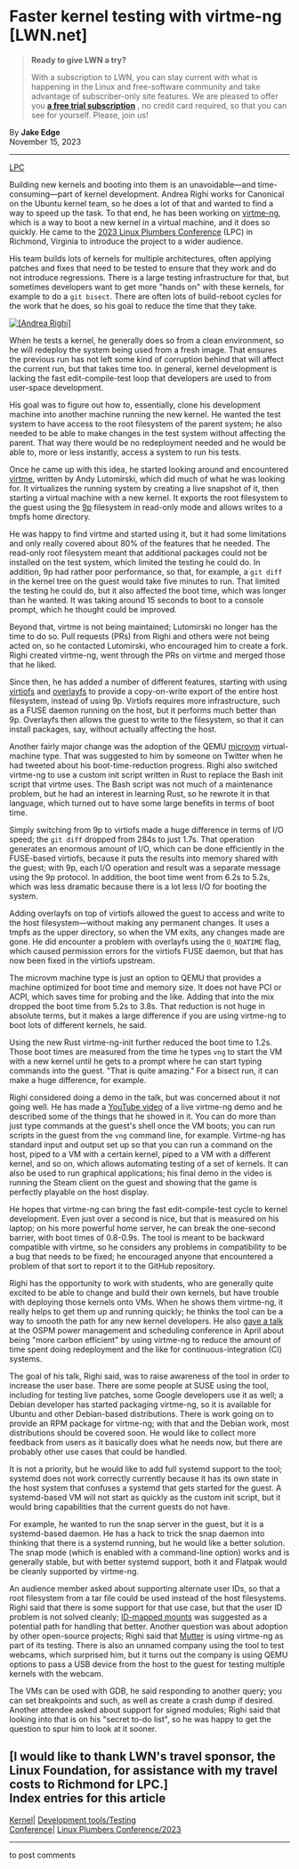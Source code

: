 # Faster kernel testing with virtme-ng [LWN.net]

> **Ready to give LWN a try?**
> 
> With a subscription to LWN, you can stay current with what is happening in the Linux and free-software community and take advantage of subscriber-only site features. We are pleased to offer you **[a free trial subscription](https://lwn.net/Promo/nst-trial/claim)** , no credit card required, so that you can see for yourself. Please, join us! 

By **Jake Edge**  
November 15, 2023 

* * *

[LPC](/Archives/ConferenceByYear/#2023-Linux_Plumbers_Conference)

Building new kernels and booting into them is an unavoidable—and time-consuming—part of kernel development. Andrea Righi works for Canonical on the Ubuntu kernel team, so he does a lot of that and wanted to find a way to speed up the task. To that end, he has been working on [virtme-ng](https://github.com/arighi/virtme-ng), which is a way to boot a new kernel in a virtual machine, and it does so quickly. He came to the [2023 Linux Plumbers Conference](https://lpc.events) (LPC) in Richmond, Virginia to introduce the project to a wider audience. 

His team builds lots of kernels for multiple architectures, often applying patches and fixes that need to be tested to ensure that they work and do not introduce regressions. There is a large testing infrastructure for that, but sometimes developers want to get more "hands on" with these kernels, for example to do a `git bisect`. There are often lots of build-reboot cycles for the work that he does, so his goal to reduce the time that they take. 

[ ![\[Andrea Righi\]](https://static.lwn.net/images/2023/lpc-righi-sm.png) ](/Articles/951508/)

When he tests a kernel, he generally does so from a clean environment, so he will redeploy the system being used from a fresh image. That ensures the previous run has not left some kind of corruption behind that will affect the current run, but that takes time too. In general, kernel development is lacking the fast edit-compile-test loop that developers are used to from user-space development. 

His goal was to figure out how to, essentially, clone his development machine into another machine running the new kernel. He wanted the test system to have access to the root filesystem of the parent system; he also needed to be able to make changes in the test system without affecting the parent. That way there would be no redeployment needed and he would be able to, more or less instantly, access a system to run his tests. 

Once he came up with this idea, he started looking around and encountered [virtme](https://github.com/amluto/virtme), written by Andy Lutomirski, which did much of what he was looking for. It virtualizes the running system by creating a live snapshot of it, then starting a virtual machine with a new kernel. It exports the root filesystem to the guest using the [9p](https://docs.kernel.org/filesystems/9p.html) filesystem in read-only mode and allows writes to a tmpfs home directory. 

He was happy to find virtme and started using it, but it had some limitations and only really covered about 80% of the features that he needed. The read-only root filesystem meant that additional packages could not be installed on the test system, which limited the testing he could do. In addition, 9p had rather poor performance, so that, for example, a `git diff` in the kernel tree on the guest would take five minutes to run. That limited the testing he could do, but it also affected the boot time, which was longer than he wanted. It was taking around 15 seconds to boot to a console prompt, which he thought could be improved. 

Beyond that, virtme is not being maintained; Lutomirski no longer has the time to do so. Pull requests (PRs) from Righi and others were not being acted on, so he contacted Lutomirski, who encouraged him to create a fork. Righi created virtme-ng, went through the PRs on virtme and merged those that he liked. 

Since then, he has added a number of different features, starting with using [virtiofs](https://virtio-fs.gitlab.io/) and [overlayfs](https://docs.kernel.org/filesystems/overlayfs.html) to provide a copy-on-write export of the entire host filesystem, instead of using 9p. Virtiofs requires more infrastructure, such as a FUSE daemon running on the host, but it performs much better than 9p. Overlayfs then allows the guest to write to the filesystem, so that it can install packages, say, without actually affecting the host. 

Another fairly major change was the adoption of the QEMU [microvm](https://www.qemu.org/docs/master/system/i386/microvm.html) virtual-machine type. That was suggested to him by someone on Twitter when he had tweeted about his boot-time-reduction progress. Righi also switched virtme-ng to use a custom init script written in Rust to replace the Bash init script that virtme uses. The Bash script was not much of a maintenance problem, but he had an interest in learning Rust, so he rewrote it in that language, which turned out to have some large benefits in terms of boot time. 

Simply switching from 9p to virtiofs made a huge difference in terms of I/O speed; the `git diff` dropped from 284s to just 1.7s. That operation generates an enormous amount of I/O, which can be done efficiently in the FUSE-based virtiofs, because it puts the results into memory shared with the guest; with 9p, each I/O operation and result was a separate message using the 9p protocol. In addition, the boot time went from 6.2s to 5.2s, which was less dramatic because there is a lot less I/O for booting the system. 

Adding overlayfs on top of virtiofs allowed the guest to access and write to the host filesystem—without making any permanent changes. It uses a tmpfs as the upper directory, so when the VM exits, any changes made are gone. He did encounter a problem with overlayfs using the `O_NOATIME` flag, which caused permission errors for the virtiofs FUSE daemon, but that has now been fixed in the virtiofs upstream. 

The microvm machine type is just an option to QEMU that provides a machine optimized for boot time and memory size. It does not have PCI or ACPI, which saves time for probing and the like. Adding that into the mix dropped the boot time from 5.2s to 3.8s. That reduction is not huge in absolute terms, but it makes a large difference if you are using virtme-ng to boot lots of different kernels, he said. 

Using the new Rust virtme-ng-init further reduced the boot time to 1.2s. Those boot times are measured from the time he types `vng` to start the VM with a new kernel until he gets to a prompt where he can start typing commands into the guest. "That is quite amazing." For a bisect run, it can make a huge difference, for example. 

Righi considered doing a demo in the talk, but was concerned about it not going well. He has made a [YouTube video](https://www.youtube.com/watch?v=3sDkVuXVw9A) of a live virtme-ng demo and he described some of the things that he showed in it. You can do more than just type commands at the guest's shell once the VM boots; you can run scripts in the guest from the `vng` command line, for example. Virtme-ng has standard input and output set up so that you can run a command on the host, piped to a VM with a certain kernel, piped to a VM with a different kernel, and so on, which allows automating testing of a set of kernels. It can also be used to run graphical applications; his final demo in the video is running the Steam client on the guest and showing that the game is perfectly playable on the host display. 

He hopes that virtme-ng can bring the fast edit-compile-test cycle to kernel development. Even just over a second is nice, but that is measured on his laptop; on his more powerful home server, he can break the one-second barrier, with boot times of 0.8-0.9s. The tool is meant to be backward compatible with virtme, so he considers any problems in compatibility to be a bug that needs to be fixed; he encouraged anyone that encountered a problem of that sort to report it to the GitHub repository. 

Righi has the opportunity to work with students, who are generally quite excited to be able to change and build their own kernels, but have trouble with deploying those kernels onto VMs. When he shows them virtme-ng, it really helps to get them up and running quickly; he thinks the tool can be a way to smooth the path for any new kernel developers. He also [gave a talk](/Articles/935180/#eco) at the OSPM power management and scheduling conference in April about being "more carbon efficient" by using virtme-ng to reduce the amount of time spent doing redeployment and the like for continuous-integration (CI) systems. 

The goal of his talk, Righi said, was to raise awareness of the tool in order to increase the user base. There are some people at SUSE using the tool, including for testing live patches, some Google developers use it as well; a Debian developer has started packaging virtme-ng, so it is available for Ubuntu and other Debian-based distributions. There is work going on to provide an RPM package for virtme-ng; with that and the Debian work, most distributions should be covered soon. He would like to collect more feedback from users as it basically does what he needs now, but there are probably other use cases that could be handled. 

It is not a priority, but he would like to add full systemd support to the tool; systemd does not work correctly currently because it has its own state in the host system that confuses a systemd that gets started for the guest. A systemd-based VM will not start as quickly as the custom init script, but it would bring capabilities that the current guests do not have. 

For example, he wanted to run the snap server in the guest, but it is a systemd-based daemon. He has a hack to trick the snap daemon into thinking that there is a systemd running, but he would like a better solution. The snap mode (which is enabled with a command-line option) works and is generally stable, but with better systemd support, both it and Flatpak would be cleanly supported by virtme-ng. 

An audience member asked about supporting alternate user IDs, so that a root filesystem from a tar file could be used instead of the host filesystems. Righi said that there is some support for that use case, but that the user ID problem is not solved cleanly; [ID-mapped mounts](/Articles/896255/) was suggested as a potential path for handling that better. Another question was about adoption by other open-source projects; Righi said that [Mutter](https://gitlab.gnome.org/GNOME/mutter) is using virtme-ng as part of its testing. There is also an unnamed company using the tool to test webcams, which surprised him, but it turns out the company is using QEMU options to pass a USB device from the host to the guest for testing multiple kernels with the webcam. 

The VMs can be used with GDB, he said responding to another query; you can set breakpoints and such, as well as create a crash dump if desired. Another attendee asked about support for signed modules; Righi said that looking into that is on his "secret to-do list", so he was happy to get the question to spur him to look at it sooner. 

[I would like to thank LWN's travel sponsor, the Linux Foundation, for assistance with my travel costs to Richmond for LPC.]  
Index entries for this article  
---  
[Kernel](/Kernel/Index)| [Development tools/Testing](/Kernel/Index#Development_tools-Testing)  
[Conference](/Archives/ConferenceIndex/)| [Linux Plumbers Conference/2023](/Archives/ConferenceIndex/#Linux_Plumbers_Conference-2023)  
  


* * *

to post comments 
